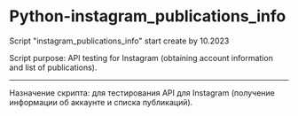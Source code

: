 # Python-instagram_publications_info
Script "instagram_publications_info" start create by 10.2023

Script purpose: API testing for Instagram (obtaining account information and list of publications).

---

Назначение скрипта: для тестирования API для Instagram (получение информации об аккаунте и списка публикаций).
